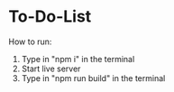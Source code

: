 # To-Do-List

How to run:

1. Type in "npm i" in the terminal
2.  Start live server
3. Type in "npm run build" in the terminal
